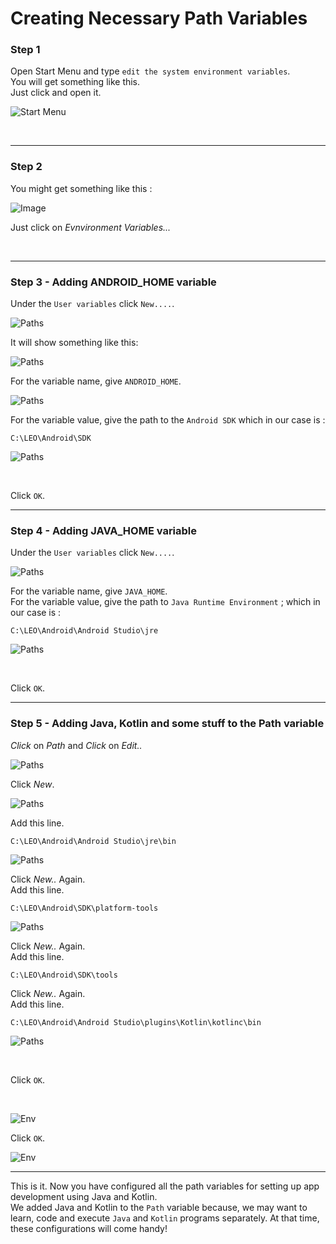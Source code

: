 # Creating Necessary Path Variables

### Step 1

Open Start Menu and type `edit the system environment variables`.<br>
You will get something like this. <br>
Just click and open it.

![Start Menu](https://github.com/KamalDGRT/static/blob/master/SetupStuf/anstudio/java_kotlin/img/01.png)

<br>

<hr>

### Step 2

You might get something like this : <br>

![Image](https://github.com/KamalDGRT/static/blob/master/SetupStuf/anstudio/java_kotlin/img/02.png)

Just click on _Evnvironment Variables..._

<br>

<hr>

### Step 3 - Adding ANDROID_HOME variable

Under the `User variables` click `New....`.

![Paths](https://github.com/KamalDGRT/static/blob/master/SetupStuf/anstudio/java_kotlin/img/03.png)

It will show something like this:

![Paths](https://github.com/KamalDGRT/static/blob/master/SetupStuf/anstudio/java_kotlin/img/04.png)

For the variable name, give `ANDROID_HOME`. <br>

![Paths](https://github.com/KamalDGRT/static/blob/master/SetupStuf/anstudio/java_kotlin/img/05.png)

For the variable value, give the path to the `Android SDK` which in our case is : <br> 

```
C:\LEO\Android\SDK
```

![Paths](https://github.com/KamalDGRT/static/blob/master/SetupStuf/anstudio/java_kotlin/img/06.png)

<br>

Click `OK`.

<hr>

### Step 4 - Adding JAVA_HOME variable

Under the `User variables` click `New....`.

![Paths](https://github.com/KamalDGRT/static/blob/master/SetupStuf/anstudio/java_kotlin/img/07.png)

For the variable name, give `JAVA_HOME`. <br>
For the variable value, give the path to `Java Runtime Environment` ; which in our case is : <br>

```
C:\LEO\Android\Android Studio\jre
```

![Paths](https://github.com/KamalDGRT/static/blob/master/SetupStuf/anstudio/java_kotlin/img/08.png)

<br>

Click `OK`.

<hr>

### Step 5 - Adding Java, Kotlin and some stuff to the Path variable

_Click_ on _Path_ and _Click_ on _Edit.._ <br>

![Paths](https://github.com/KamalDGRT/static/blob/master/SetupStuf/anstudio/java_kotlin/img/09.png)

Click _New_. <br>

![Paths](https://github.com/KamalDGRT/static/blob/master/SetupStuf/anstudio/java_kotlin/img/10.png)

Add this line.<br>

```
C:\LEO\Android\Android Studio\jre\bin
```

![Paths](https://github.com/KamalDGRT/static/blob/master/SetupStuf/anstudio/java_kotlin/img/11.png)

Click _New.._ Again.<br>
Add this line.<br>

```
C:\LEO\Android\SDK\platform-tools
```

![Paths](https://github.com/KamalDGRT/static/blob/master/SetupStuf/anstudio/java_kotlin/img/12.png)

Click _New.._ Again.<br>
Add this line.<br>

```
C:\LEO\Android\SDK\tools
```

Click _New.._ Again.<br>
Add this line.<br>

```
C:\LEO\Android\Android Studio\plugins\Kotlin\kotlinc\bin
```

![Paths](https://github.com/KamalDGRT/static/blob/master/SetupStuf/anstudio/java_kotlin/img/13.png)

<br>

Click `OK`.

<br>

![Env](https://github.com/KamalDGRT/static/blob/master/SetupStuf/anstudio/java_kotlin/img/14.png)

Click `OK`.

![Env](https://github.com/KamalDGRT/static/blob/master/SetupStuf/anstudio/java_kotlin/img/15.png)

<hr>

This is it. Now you have configured all the path variables for setting up app development using Java and Kotlin. <br>
We added Java and Kotlin to the `Path` variable because, we may want to learn, code and execute `Java` and `Kotlin` programs separately. At that time, these configurations will come handy!
